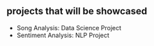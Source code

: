 ## projects that will be showcased

- Song Analysis: Data Science Project
- Sentiment Analysis: NLP Project



